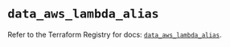 # `data_aws_lambda_alias`

Refer to the Terraform Registry for docs: [`data_aws_lambda_alias`](https://registry.terraform.io/providers/hashicorp/aws/4.67.0/docs/data-sources/lambda_alias).
